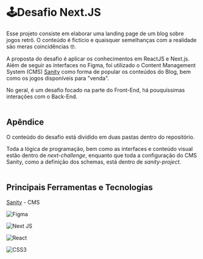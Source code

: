 
# 🕹️Desafio Next.JS

Esse projeto consiste em elaborar uma landing page de um blog sobre jogos retrô. O conteúdo é fictício e quaisquer semelhanças com a realidade são meras coincidências 🤓.

A proposta do desafio é aplicar os conhecimentos em ReactJS e Next.js. Além de seguir as interfaces no Figma, foi utilizado o Content Management System (CMS) [Sanity](https://www.sanity.io) como forma de popular os conteúdos do Blog, bem como os jogos disponíveis para "venda".

No geral, é um desafio focado na parte do Front-End, há pouquíssimas interações com o Back-End.\
  &nbsp;





## Apêndice

O conteúdo do desafio está dividido em duas pastas dentro do repositório. 

Toda a lógica de programação, bem como as interfaces e conteúdo visual estão dentro de _next-challenge_, enquanto que toda a configuração do CMS Sanity, como a definição dos schemas, está dentro de _sanity-project_.\
  &nbsp;


##  Principais Ferramentas e Tecnologias

[Sanity](https://www.sanity.io) - CMS

![Figma](https://img.shields.io/badge/figma-%23F24E1E.svg?style=for-the-badge&logo=figma&logoColor=white)

![Next JS](https://img.shields.io/badge/Next-black?style=for-the-badge&logo=next.js&logoColor=white)

![React](https://img.shields.io/badge/react-%2320232a.svg?style=for-the-badge&logo=react&logoColor=%2361DAFB)

![CSS3](https://img.shields.io/badge/css3-%231572B6.svg?style=for-the-badge&logo=css3&logoColor=white)

